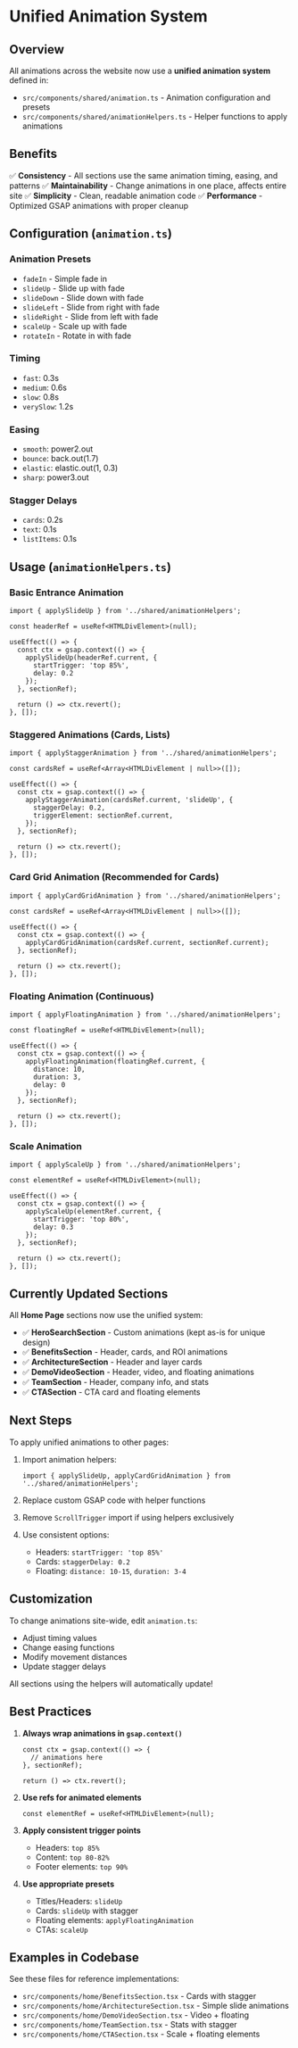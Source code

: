 # Unified Animation System

## Overview

All animations across the website now use a **unified animation system** defined in:
- `src/components/shared/animation.ts` - Animation configuration and presets
- `src/components/shared/animationHelpers.ts` - Helper functions to apply animations

## Benefits

✅ **Consistency** - All sections use the same animation timing, easing, and patterns
✅ **Maintainability** - Change animations in one place, affects entire site
✅ **Simplicity** - Clean, readable animation code
✅ **Performance** - Optimized GSAP animations with proper cleanup

## Configuration (`animation.ts`)

### Animation Presets
- `fadeIn` - Simple fade in
- `slideUp` - Slide up with fade
- `slideDown` - Slide down with fade
- `slideLeft` - Slide from right with fade
- `slideRight` - Slide from left with fade
- `scaleUp` - Scale up with fade
- `rotateIn` - Rotate in with fade

### Timing
- `fast`: 0.3s
- `medium`: 0.6s
- `slow`: 0.8s
- `verySlow`: 1.2s

### Easing
- `smooth`: power2.out
- `bounce`: back.out(1.7)
- `elastic`: elastic.out(1, 0.3)
- `sharp`: power3.out

### Stagger Delays
- `cards`: 0.2s
- `text`: 0.1s
- `listItems`: 0.1s

## Usage (`animationHelpers.ts`)

### Basic Entrance Animation

```tsx
import { applySlideUp } from '../shared/animationHelpers';

const headerRef = useRef<HTMLDivElement>(null);

useEffect(() => {
  const ctx = gsap.context(() => {
    applySlideUp(headerRef.current, {
      startTrigger: 'top 85%',
      delay: 0.2
    });
  }, sectionRef);

  return () => ctx.revert();
}, []);
```

### Staggered Animations (Cards, Lists)

```tsx
import { applyStaggerAnimation } from '../shared/animationHelpers';

const cardsRef = useRef<Array<HTMLDivElement | null>>([]);

useEffect(() => {
  const ctx = gsap.context(() => {
    applyStaggerAnimation(cardsRef.current, 'slideUp', {
      staggerDelay: 0.2,
      triggerElement: sectionRef.current,
    });
  }, sectionRef);

  return () => ctx.revert();
}, []);
```

### Card Grid Animation (Recommended for Cards)

```tsx
import { applyCardGridAnimation } from '../shared/animationHelpers';

const cardsRef = useRef<Array<HTMLDivElement | null>>([]);

useEffect(() => {
  const ctx = gsap.context(() => {
    applyCardGridAnimation(cardsRef.current, sectionRef.current);
  }, sectionRef);

  return () => ctx.revert();
}, []);
```

### Floating Animation (Continuous)

```tsx
import { applyFloatingAnimation } from '../shared/animationHelpers';

const floatingRef = useRef<HTMLDivElement>(null);

useEffect(() => {
  const ctx = gsap.context(() => {
    applyFloatingAnimation(floatingRef.current, {
      distance: 10,
      duration: 3,
      delay: 0
    });
  }, sectionRef);

  return () => ctx.revert();
}, []);
```

### Scale Animation

```tsx
import { applyScaleUp } from '../shared/animationHelpers';

const elementRef = useRef<HTMLDivElement>(null);

useEffect(() => {
  const ctx = gsap.context(() => {
    applyScaleUp(elementRef.current, {
      startTrigger: 'top 80%',
      delay: 0.3
    });
  }, sectionRef);

  return () => ctx.revert();
}, []);
```

## Currently Updated Sections

All **Home Page** sections now use the unified system:
- ✅ **HeroSearchSection** - Custom animations (kept as-is for unique design)
- ✅ **BenefitsSection** - Header, cards, and ROI animations
- ✅ **ArchitectureSection** - Header and layer cards
- ✅ **DemoVideoSection** - Header, video, and floating animations
- ✅ **TeamSection** - Header, company info, and stats
- ✅ **CTASection** - CTA card and floating elements

## Next Steps

To apply unified animations to other pages:

1. Import animation helpers:
   ```tsx
   import { applySlideUp, applyCardGridAnimation } from '../shared/animationHelpers';
   ```

2. Replace custom GSAP code with helper functions

3. Remove `ScrollTrigger` import if using helpers exclusively

4. Use consistent options:
   - Headers: `startTrigger: 'top 85%'`
   - Cards: `staggerDelay: 0.2`
   - Floating: `distance: 10-15`, `duration: 3-4`

## Customization

To change animations site-wide, edit `animation.ts`:
- Adjust timing values
- Change easing functions
- Modify movement distances
- Update stagger delays

All sections using the helpers will automatically update!

## Best Practices

1. **Always wrap animations in `gsap.context()`**
   ```tsx
   const ctx = gsap.context(() => {
     // animations here
   }, sectionRef);
   
   return () => ctx.revert();
   ```

2. **Use refs for animated elements**
   ```tsx
   const elementRef = useRef<HTMLDivElement>(null);
   ```

3. **Apply consistent trigger points**
   - Headers: `top 85%`
   - Content: `top 80-82%`
   - Footer elements: `top 90%`

4. **Use appropriate presets**
   - Titles/Headers: `slideUp`
   - Cards: `slideUp` with stagger
   - Floating elements: `applyFloatingAnimation`
   - CTAs: `scaleUp`

## Examples in Codebase

See these files for reference implementations:
- `src/components/home/BenefitsSection.tsx` - Cards with stagger
- `src/components/home/ArchitectureSection.tsx` - Simple slide animations
- `src/components/home/DemoVideoSection.tsx` - Video + floating
- `src/components/home/TeamSection.tsx` - Stats with stagger
- `src/components/home/CTASection.tsx` - Scale + floating elements

